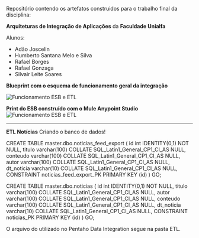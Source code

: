 Repositório contendo os artefatos construidos para o trabalho final da disciplina:

**Arquiteturas de Integração de Aplicações** da **Faculdade Unialfa**


Alunos:

- Adão Joscelin
- Humberto Santana Melo e Silva
- Rafael Borges
- Rafael Gonzaga
- Silvair Leite Soares

**Blueprint com o esquema de funcionamento geral da integração**

![Funcionamento ESB e ETL](https://i.imgur.com/kabP7gY.jpg "Funcionamento ESB e ETL")


**Print do ESB construído com o Mule Anypoint Studio**
![Funcionamento ESB e ETL](https://i.imgur.com/XPPAgr6.jpg "Funcionamento ESB e ETL")


-----------------------------------------------
**ETL Notícias**
Criando o banco de dados!

CREATE TABLE master.dbo.noticias_feed_export (
	id int IDENTITY(0,1) NOT NULL,
	titulo varchar(100) COLLATE SQL_Latin1_General_CP1_CI_AS NULL,
	conteudo varchar(100) COLLATE SQL_Latin1_General_CP1_CI_AS NULL,
	autor varchar(100) COLLATE SQL_Latin1_General_CP1_CI_AS NULL,
	dt_noticia varchar(10) COLLATE SQL_Latin1_General_CP1_CI_AS NULL,
	CONSTRAINT noticias_feed_export_PK PRIMARY KEY (id)
) GO;

CREATE TABLE master.dbo.noticias (
	id int IDENTITY(0,1) NOT NULL,
	titulo varchar(100) COLLATE SQL_Latin1_General_CP1_CI_AS NULL,
	autor varchar(100) COLLATE SQL_Latin1_General_CP1_CI_AS NULL,
	conteudo varchar(100) COLLATE SQL_Latin1_General_CP1_CI_AS NULL,
	dt_noticia varchar(10) COLLATE SQL_Latin1_General_CP1_CI_AS NULL,
	CONSTRAINT noticias_PK PRIMARY KEY (id)
) GO;


O arquivo do utilizado no Pentaho Data Integration segue na pasta ETL.
